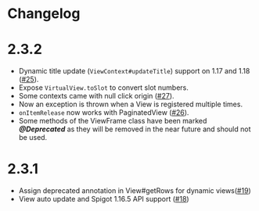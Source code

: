 # Changelog

# 2.3.2
* Dynamic title update (`ViewContext#updateTitle`) support on 1.17 and 1.18 ([#25](https://github.com/DevNatan/inventory-framework/pull/25)).
* Expose `VirtualView.toSlot` to convert slot numbers.
* Some contexts came with null click origin ([#27](https://github.com/DevNatan/inventory-framework/issues/27)).
* Now an exception is thrown when a View is registered multiple times.
* `onItemRelease` now works with PaginatedView ([#26](https://github.com/DevNatan/inventory-framework/issues/26)).
* Some methods of the ViewFrame class have been marked ***@Deprecated*** as they will be removed in the near future and should not be used.

# 2.3.1
* Assign deprecated annotation in View#getRows for dynamic views([#19](https://github.com/DevNatan/inventory-framework/pull/19))
* View auto update and Spigot 1.16.5 API support ([#18](https://github.com/DevNatan/inventory-framework/pull/18))